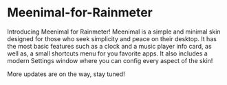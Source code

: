 # Meenimal-for-Rainmeter

Introducing Meenimal for Rainmeter! Meenimal is a simple and minimal skin designed for those who seek simplicity and peace on their desktop.
It has the most basic features such as a clock and a music player info card, as well as, a small shortcuts menu for you favorite apps.
It also includes a modern Settings window where you can config every aspect of the skin!

More updates are on the way, stay tuned!
